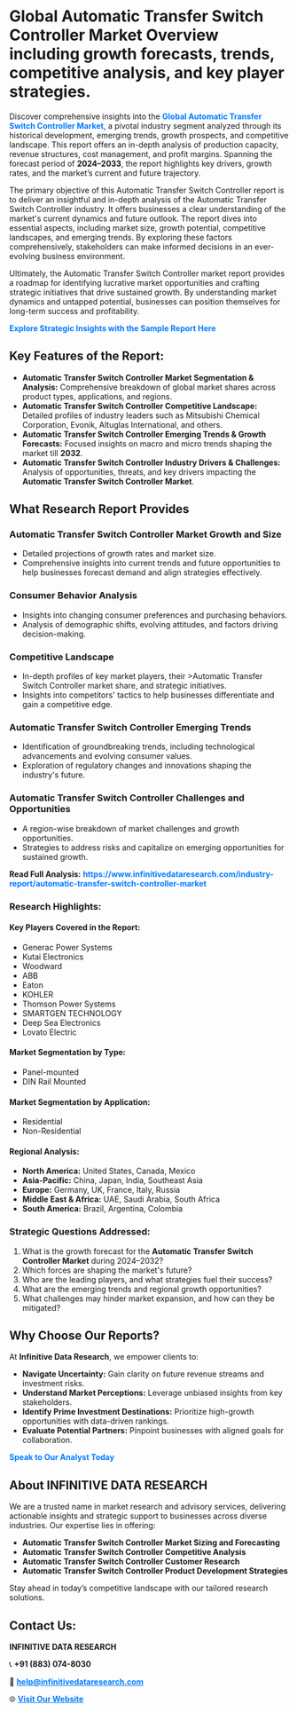 <h1>Global Automatic Transfer Switch Controller Market Overview including growth forecasts, trends, competitive analysis, and key player strategies.</h1>
<p>
Discover comprehensive insights into the 
<a href="https://www.infinitivedataresearch.com/industry-report/automatic-transfer-switch-controller-market" rel="dofollow" style="color: #007BFF; text-decoration: none;"><strong>Global Automatic Transfer Switch Controller Market</strong></a>, a pivotal industry segment analyzed through its historical development, emerging trends, growth prospects, and competitive landscape. This report offers an in-depth analysis of production capacity, revenue structures, cost management, and profit margins. Spanning the forecast period of <strong>2024–2033</strong>, the report highlights key drivers, growth rates, and the market’s current and future trajectory.
</p>
<p>
The primary objective of this Automatic Transfer Switch Controller report is to deliver an insightful and in-depth analysis of the Automatic Transfer Switch Controller industry. It offers businesses a clear understanding of the market's current dynamics and future outlook. The report dives into essential aspects, including market size, growth potential, competitive landscapes, and emerging trends. By exploring these factors comprehensively, stakeholders can make informed decisions in an ever-evolving business environment.
</p>
<p>
Ultimately, the Automatic Transfer Switch Controller market report provides a roadmap for identifying lucrative market opportunities and crafting strategic initiatives that drive sustained growth. By understanding market dynamics and untapped potential, businesses can position themselves for long-term success and profitability.
</p>
<p>
<a href="https://www.infinitivedataresearch.com/request-sample/reportId=106421" style="color: #007BFF; text-decoration: none;"><strong>Explore Strategic Insights with the Sample Report Here</strong></a>
</p>

<h2>Key Features of the Report:</h2>
<ul>
<li><strong>Automatic Transfer Switch Controller Market Segmentation & Analysis:</strong> Comprehensive breakdown of global market shares across product types, applications, and regions.</li>
<li><strong>Automatic Transfer Switch Controller Competitive Landscape:</strong> Detailed profiles of industry leaders such as Mitsubishi Chemical Corporation, Evonik, Altuglas International, and others.</li>
<li><strong>Automatic Transfer Switch Controller Emerging Trends & Growth Forecasts:</strong> Focused insights on macro and micro trends shaping the market till <strong>2032</strong>.</li>
<li><strong>Automatic Transfer Switch Controller Industry Drivers & Challenges:</strong> Analysis of opportunities, threats, and key drivers impacting the <strong>Automatic Transfer Switch Controller Market</strong>.</li>
</ul>

<h2>What Research Report Provides</h2>
<h3>Automatic Transfer Switch Controller Market Growth and Size</h3>
<ul>
<li>Detailed projections of growth rates and market size.</li>
<li>Comprehensive insights into current trends and future opportunities to help businesses forecast demand and align strategies effectively.</li>
</ul>

<h3>Consumer Behavior Analysis</h3>
<ul>
<li>Insights into changing consumer preferences and purchasing behaviors.</li>
<li>Analysis of demographic shifts, evolving attitudes, and factors driving decision-making.</li>
</ul>

<h3>Competitive Landscape</h3>
<ul>
<li>In-depth profiles of key market players, their >Automatic Transfer Switch Controller market share, and strategic initiatives.</li>
<li>Insights into competitors' tactics to help businesses differentiate and gain a competitive edge.</li>
</ul>

<h3>Automatic Transfer Switch Controller Emerging Trends</h3>
<ul>
<li>Identification of groundbreaking trends, including technological advancements and evolving consumer values.</li>
<li>Exploration of regulatory changes and innovations shaping the industry's future.</li>
</ul>

<h3>Automatic Transfer Switch Controller Challenges and Opportunities</h3>
<ul>
<li>A region-wise breakdown of market challenges and growth opportunities.</li>
<li>Strategies to address risks and capitalize on emerging opportunities for sustained growth.</li>
</ul>
<p><strong>Read Full Analysis:</strong> <a href="https://www.infinitivedataresearch.com/industry-report/automatic-transfer-switch-controller-market" rel="dofollow" style="color: #007BFF; text-decoration: none;"><strong>https://www.infinitivedataresearch.com/industry-report/automatic-transfer-switch-controller-market</strong></a></p>
<h3>Research Highlights:</h3>
<h4>Key Players Covered in the Report:</h4>
<ul><li>Generac Power Systems</li><li>Kutai Electronics</li><li>Woodward</li><li>ABB</li><li>Eaton</li><li>KOHLER</li><li>Thomson Power Systems</li><li>SMARTGEN TECHNOLOGY</li><li>Deep Sea Electronics</li><li>Lovato Electric</li></ul>
<h4>Market Segmentation by Type:</h4>
<ul><li>Panel-mounted</li><li>DIN Rail Mounted</li></ul>
<h4>Market Segmentation by Application:</h4>
<ul><li>Residential</li><li>Non-Residential</li></ul>

<h4>Regional Analysis:</h4>
<ul>
<li><strong>North America:</strong> United States, Canada, Mexico</li>
<li><strong>Asia-Pacific:</strong> China, Japan, India, Southeast Asia</li>
<li><strong>Europe:</strong> Germany, UK, France, Italy, Russia</li>
<li><strong>Middle East & Africa:</strong> UAE, Saudi Arabia, South Africa</li>
<li><strong>South America:</strong> Brazil, Argentina, Colombia</li>
</ul>

<h3>Strategic Questions Addressed:</h3>
<ol>
<li>What is the growth forecast for the <strong>Automatic Transfer Switch Controller Market</strong> during 2024–2032?</li>
<li>Which forces are shaping the market's future?</li>
<li>Who are the leading players, and what strategies fuel their success?</li>
<li>What are the emerging trends and regional growth opportunities?</li>
<li>What challenges may hinder market expansion, and how can they be mitigated?</li>
</ol>

<h2>Why Choose Our Reports?</h2>
<p>At <strong>Infinitive Data Research</strong>, we empower clients to:</p>
<ul>
<li><strong>Navigate Uncertainty:</strong> Gain clarity on future revenue streams and investment risks.</li>
<li><strong>Understand Market Perceptions:</strong> Leverage unbiased insights from key stakeholders.</li>
<li><strong>Identify Prime Investment Destinations:</strong> Prioritize high-growth opportunities with data-driven rankings.</li>
<li><strong>Evaluate Potential Partners:</strong> Pinpoint businesses with aligned goals for collaboration.</li>
</ul>
<p><a href="https://www.infinitivedataresearch.com/industry-report/automatic-transfer-switch-controller-market" rel="dofollow" style="color: #007BFF; text-decoration: none;"><strong>Speak to Our Analyst Today</strong></a></p>

<h2>About INFINITIVE DATA RESEARCH</h2>
<p>We are a trusted name in market research and advisory services, delivering actionable insights and strategic support to businesses across diverse industries. Our expertise lies in offering:</p>
<ul>
<li><strong>Automatic Transfer Switch Controller Market Sizing and Forecasting</strong></li>
<li><strong>Automatic Transfer Switch Controller Competitive Analysis</strong></li>
<li><strong>Automatic Transfer Switch Controller Customer Research</strong></li>
<li><strong>Automatic Transfer Switch Controller Product Development Strategies</strong></li>
</ul>
<p>Stay ahead in today’s competitive landscape with our tailored research solutions.</p>

<h2>Contact Us:</h2>
<p><strong>INFINITIVE DATA RESEARCH</strong></p>
<p>📞 <strong>+91 (883) 074-8030</strong></p>
<p>📧 <strong><a href="mailto:help@infinitivedataresearch.com" style="color: #007BFF;">help@infinitivedataresearch.com</a></strong></p>
<p>🌐 <strong><a href="https://www.infinitivedataresearch.com" rel="dofollow" style="color: #007BFF;">Visit Our Website</a></strong></p>